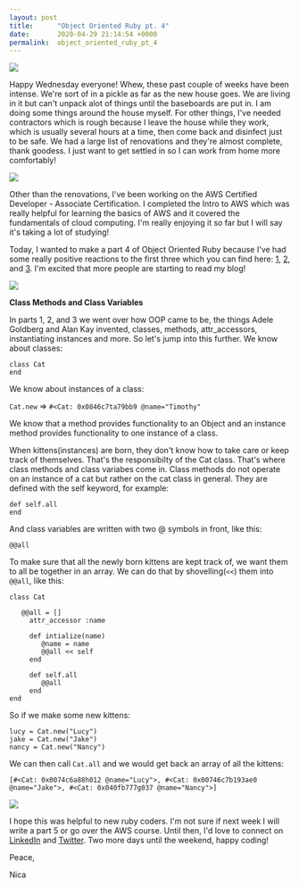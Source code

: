 ```yaml
---
layout: post
title:      "Object Oriented Ruby pt. 4"
date:       2020-04-29 21:14:54 +0000
permalink:  object_oriented_ruby_pt_4
---
```


![](https://cdn.iconscout.com/icon/free/png-256/ruby-45-1175100.png)

Happy Wednesday everyone! Whew, these past couple of weeks have been intense. We're sort of in a pickle as far as the new house goes. We are living in it but can't unpack alot of things until the baseboards are put in. I am doing some things around the house myself. For other things, I've needed contractors which is rough because I leave the house while they work, which is usually several hours at a time, then come back and disinfect just to be safe. We had a large list of renovations and they're almost complete, thank goodess. I just want to get settled in so I can work from home more comfortably! 

![](https://media1.tenor.com/images/c8adb965ede4d79571a565fd75d454c0/tenor.gif?itemid=5655336)

Other than the renovations, I've been working on the AWS Certified Developer - Associate Certification. I completed the Intro to AWS which was really helpful for learning the basics of AWS and it covered the fundamentals of cloud computing. I'm really enjoying it so far but I will say it's taking a lot of studying! 

Today, I wanted to make a part 4 of Object Oriented Ruby because I've had some really positive reactions to the first three which you can find here: [1](https://nicaa0695.github.io/object_oriented_ruby), [2](https://nicaa0695.github.io/object_orientation_pt_2), and [3](https://nicaa0695.github.io/object_oriented_ruby_pt_3). I'm excited that more people are starting to read my blog! 

![](https://i.pinimg.com/474x/fe/ef/b9/feefb9c637c38ba4f28338b68e484b13.jpg)

**Class Methods and Class Variables**

In parts 1, 2, and 3 we went over how OOP came to be, the things Adele Goldberg and Alan Kay invented, classes, methods, attr_accessors, instantiating instances and more. So let's jump into this further. We know about classes: 
```
class Cat
end
```
We know about instances of a class: 

`Cat.new` => `#<Cat: 0x0846c7ta79bb9 @name="Timothy"`

We know that a method provides functionality to an Object and an instance method provides functionality to one instance of a class. 

When kittens(instances) are born, they don't know how to take care or keep track of themselves. That's the responsibilty of the Cat class. That's where class methods and class variabes come in. Class methods do not operate on an instance of a cat but rather on the cat class in general. They are defined with the self keyword, for example: 
```
def self.all
end
```
And class variables are written with two @ symbols in front, like this: 

`@@all`

To make sure that all the newly born kittens are kept track of, we want them to all be together in an array. We can do that by shovelling(`<<`) them into `@@all`, like this: 

```
class Cat

   @@all = []
	 attr_accessor :name
	 
	 def intialize(name)
	    @name = name
	    @@all << self
	 end
	 
	 def self.all
	    @@all
	 end
end
```

So if we make some new kittens: 
```
lucy = Cat.new("Lucy")
jake = Cat.new("Jake")
nancy = Cat.new("Nancy")
```
We can then call `Cat.all` and we would get back an array of all the kittens: 

`[#<Cat: 0x0074c6a88h012 @name="Lucy">, #<Cat: 0x00746c7b193ae0 @name="Jake">, #<Cat: 0x040fb777g037 @name="Nancy">]`

![](https://s.abcnews.com/images/Lifestyle/HT_best_friends_kittens_1_jt_150526_16x9_992.jpg)

I hope this was helpful to new ruby coders. I'm not sure if next week I will write a part 5 or go over the AWS course. Until then, I'd love to connect on [LinkedIn](https://www.linkedin.com/in/veronicalopezdev/) and [Twitter](https://twitter.com/nicalopezdev).  Two more days until the weekend, happy coding! 

Peace,

Nica






